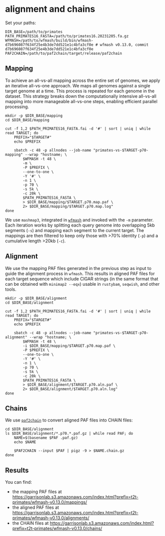 # alignment and chains

Set your paths:

```shell
DIR_BASE=/path/to/primates
PATH_PRIMATES16_FASTA=/path/to/primates16.20231205.fa.gz
WFMASH=/path/to/wfmash/build/bin/wfmash-d7b696087f634f25e4b3de7dd521e1c4bfa3cf0e # wfmash v0.13.0, commit d7b696087f634f25e4b3de7dd521e1c4bfa3cf0e
PAF2CHAIN=/path/to/paf2chain/target/release/paf2chain
```

## Mapping

To achieve an all-vs-all mapping across the entire set of genomes, we apply an iterative all-vs-one approach. We maps all genomes against a single target genome at a time. This process is repeated for each genome in the dataset. This strategy breaks down the computationally intensive all-vs-all mapping into more manageable all-vs-one steps, enabling efficient parallel processing.

```shell
mkdir -p $DIR_BASE/mapping
cd $DIR_BASE/mapping

cut -f 1,2 $PATH_PRIMATES16_FASTA.fai -d '#' | sort | uniq | while read TARGET; do
    PREFIX="$TARGET#"
    echo $PREFIX

    sbatch -c 48 -p allnodes --job-name "primates-vs-$TARGET-p70-mapping" --wrap "hostname; \
        $WFMASH -t 48 \
        -m \
        -P $PREFIX \
        --one-to-one \
        -Y '#' \
        -n 1 \
        -p 70 \
        -s 5k \
        -c 20k \
        $PATH_PRIMATES16_FASTA \
        > $DIR_BASE/mapping/$TARGET.p70.map.paf \
        2> $DIR_BASE/mapping/$TARGET.p70.map.log"
done
```

We use `mashmap3`, integrated in [`wfmash`](https://github.com/waveygang/wfmash) and invoked with the `-m` parameter. Each iteration works by splitting each query genome into overlapping 5kb segments (`-s`) and mapping each segment to the current target. The mappings are then filtered to keep only those with >70% identity (`-p`) and a cumulative length >20kb (`-c`).

## Alignment

We use the mapping PAF files generated in the previous step as input to guide the alignment process in `wfmash`. This results in aligned PAF files for each target sequence which include CIGAR strings (in the same format that can be obtained with `minimap2 --eqx`) usable in `rustybam`, `seqwish`, and other tools.

```shell
mkdir -p $DIR_BASE/alignment
cd $DIR_BASE/alignment

cut -f 1,2 $PATH_PRIMATES16_FASTA.fai -d '#' | sort | uniq | while read TARGET; do
    PREFIX="$TARGET#"
    echo $PREFIX

    sbatch -c 48 -p allnodes --job-name "primates-vs-$TARGET-p70-alignment" --wrap "hostname; \
        $WFMASH -t 48 \
        -i $DIR_BASE/mapping/$TARGET.p70.map.paf \
        -P $PREFIX \
        --one-to-one \
        -Y '#' \
        -n 1 \
        -p 70 \
        -s 5k \
        -c 20k \
        $PATH_PRIMATES16_FASTA \
        > $DIR_BASE/alignment/$TARGET.p70.aln.paf \
        2> $DIR_BASE/alignment/$TARGET.p70.aln.log"
done
```

## Chains

We use [`paf2chain`](https://github.com/AndreaGuarracino/paf2chain) to convert aligned PAF files into CHAIN files:

```shell
cd $DIR_BASE/alignment
ls $DIR_BASE/alignment/*.p70.*.paf.gz | while read PAF; do
    NAME=$(basename $PAF .paf.gz)
    echo $NAME

    $PAF2CHAIN --input $PAF | pigz -9 > $NAME.chain.gz
done
```

## Results

You can find:
- the mapping PAF files at https://garrisonlab.s3.amazonaws.com/index.html?prefix=t2t-primates/wfmash-v0.13.0/mappings/
- the aligned PAF files at https://garrisonlab.s3.amazonaws.com/index.html?prefix=t2t-primates/wfmash-v0.13.0/alignments/ 
- the CHAIN files at https://garrisonlab.s3.amazonaws.com/index.html?prefix=t2t-primates/wfmash-v0.13.0/chains/ 
